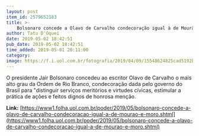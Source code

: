 ```yaml
---
layout: post
item_id: 2579652183
title: >-
    Bolsonaro concede a Olavo de Carvalho condecoração igual à de Mourão e Moro
author: Tatu D'Oquei
date: 2019-05-02 18:42:51
pub_date: 2019-05-02 18:42:51
time_added: 2019-05-01 20:11:00
category: 
image: https://f.i.uol.com.br/fotografia/2019/04/09/15548624825cad5192b774a_1554862482_3x2_rt.jpg
---
```


O presidente Jair Bolsonaro concedeu ao escritor Olavo de Carvalho o mais alto grau da Ordem de Rio Branco, condecoração dada pelo governo do Brasil para "distinguir serviços meritórios e virtudes cívicas, estimular a prática de ações e feitos dignos de honrosa menção.

**Link:** [https://www1.folha.uol.com.br/poder/2019/05/bolsonaro-concede-a-olavo-de-carvalho-condecoracao-igual-a-de-mourao-e-moro.shtml](https://www1.folha.uol.com.br/poder/2019/05/bolsonaro-concede-a-olavo-de-carvalho-condecoracao-igual-a-de-mourao-e-moro.shtml)

